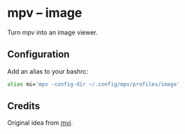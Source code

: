 # mpv – image

Turn mpv into an image viewer.

## Configuration

Add an alias to your bashrc:

``` bash
alias mi='mpv -config-dir ~/.config/mpv/profiles/image'
```

## Credits

Original idea from [mvi].

[mvi]: https://gist.github.com/haasn/7919afd765e308fa91cbe19a64631d0f
